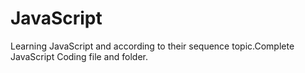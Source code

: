 # JavaScript
Learning JavaScript and according to their sequence topic.Complete JavaScript Coding file and folder. 
